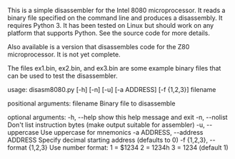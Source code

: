 This is a simple disassembler for the Intel 8080 microprocessor. It
reads a binary file specified on the command line and produces a
disassembly. It requires Python 3. It has been tested on Linux but
should work on any platform that supports Python. See the source code
for more details.

Also available is a version that disassembles code for the Z80
microprocessor. It is not yet complete.

The files ex1.bin, ex2.bin, and ex3.bin are some example binary files
that can be used to test the disassembler.

usage: disasm8080.py [-h] [-n] [-u] [-a ADDRESS] [-f {1,2,3}] filename

positional arguments:
  filename              Binary file to disassemble

optional arguments:
  -h, --help            show this help message and exit
  -n, --nolist          Don't list instruction bytes (make output suitable for
                        assembler)
  -u, --uppercase       Use uppercase for mnemonics
  -a ADDRESS, --address ADDRESS
                        Specify decimal starting address (defaults to 0)
  -f {1,2,3}, --format {1,2,3}
                        Use number format: 1 = $1234 2 = 1234h 3 = 1234
                        (default 1)
